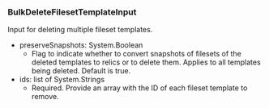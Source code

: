 ### BulkDeleteFilesetTemplateInput
Input for deleting multiple fileset templates.

- preserveSnapshots: System.Boolean
  - Flag to indicate whether to convert snapshots of filesets of the deleted templates to relics or to delete them. Applies to all templates being deleted. Default is true.
- ids: list of System.Strings
  - Required. Provide an array with the ID of each fileset template to remove.
